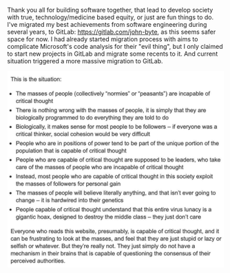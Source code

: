 Thank you all for building software together, that lead to develop society with true, technology/medicine based equity, or just are fun things to do. I've migrated my best achievements from software engineering during several years, to GitLab: https://gitlab.com/john-byte, as this seems safer space for now. I had already started migration process with aims to complicate Microsoft's code analysis for their "evil thing", but I only claimed to start new projects in GitLab and migrate some recents to it. And current situation triggered a more massive migration to GitLab. 

<img src="./image1.jpg" />
